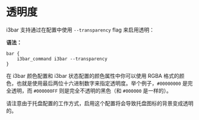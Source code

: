 # 透明度

i3bar 支持通过在配置中使用 `--transparency` flag 来启用透明：

**语法：**

```
bar {
    i3bar_command i3bar --transparency
}
```

在 i3bar 颜色配置和 i3bar 状态配置的颜色属性中你可以使用 RGBA 格式的颜色，也就是使用最后两位十六进制数字来指定透明度。举个例子，`#00000000` 是完全透明，而 `#000000FF` 则是完全不透明的黑色（和 `#000000` 是一样的）。

请注意由于托盘配置的工作方式，启用这个配置将会导致托盘图标的背景变成透明的。
